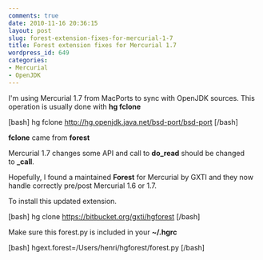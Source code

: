 ```yaml
---
comments: true
date: 2010-11-16 20:36:15
layout: post
slug: forest-extension-fixes-for-mercurial-1-7
title: Forest extension fixes for Mercurial 1.7
wordpress_id: 649
categories:
- Mercurial
- OpenJDK
---
```


I'm using Mercurial 1.7 from MacPorts to sync with OpenJDK sources. This operation is usually done with **hg fclone**

[bash]
hg fclone http://hg.openjdk.java.net/bsd-port/bsd-port
[/bash]

**fclone** came from **forest**

Mercurial 1.7 changes some API and call to **do_read** should be changed to **_call**.

Hopefully, I found a maintained **Forest** for Mercurial by GXTI and they now handle correctly  pre/post Mercurial 1.6 or 1.7.

To install this updated extension.

[bash]
hg clone https://bitbucket.org/gxti/hgforest
[/bash]

Make sure this forest.py is included in your **~/.hgrc**

[bash]
hgext.forest=/Users/henri/hgforest/forest.py
[/bash]
